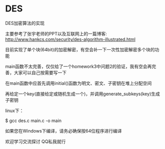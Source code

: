 # DES
DES加密算法的实现

主要参考了张宇老师的PPT以及互联网上的一篇博客: http://www.hankcs.com/security/des-algorithm-illustrated.html

目前实现了单个块(64bit)的加密解密，有空会补一下一次性加密解密多个块的功能

main函数不太完善，仅仅给了一个homework3中问题2的验证，我有空会再完善，大家可以自己按需要写一下

在main函数中应首先调用initial()函数为明文、密文、子密钥在堆上分配空间

再给定一个key(直接给定或随机生成一个)，并调用generate_subkeys(key)生成子密钥

linux下：

$ gcc des.c main.c -o main

如果您在Windows下编译，请务必确保按64位程序进行编译

欢迎学习交流探讨 QQ私我就行
